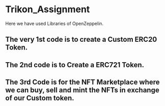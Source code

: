 # Trikon_Assignment

Here we have used Libraries of OpenZeppelin.


## The very 1st code is to create a Custom ERC20 Token.


## The 2nd code is to Create a ERC721 Token.

## The 3rd Code is for the NFT Marketplace where we can buy, sell and mint the NFTs in exchange of our Custom token.
